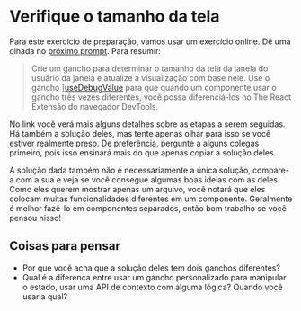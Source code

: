 # Verifique o tamanho da tela

Para este exercício de preparação, vamos usar um exercício online. Dê uma olhada no [próximo prompt](https://epic-react-exercises.vercel.app/react/advanced-hooks/4). Para resumir:

> Crie um gancho para determinar o tamanho da tela da janela do usuário da janela e atualize a visualização com base nele. Use o gancho ][useDebugValue](https://reactjs.org/docs/hooks-reference.html#usedebugvalue) para que quando um componente usar o gancho três vezes diferentes, você possa diferenciá-los no The React Extensão do navegador DevTools.

No link você verá mais alguns detalhes sobre as etapas a serem seguidas. Há também a solução deles, mas tente apenas olhar para isso se você estiver realmente preso. De preferência, pergunte a alguns colegas primeiro, pois isso ensinará mais do que apenas copiar a solução deles.

A solução dada também não é necessariamente a única solução, compare-a com a sua e veja se você consegue algumas boas ideias com as deles. Como eles querem mostrar apenas um arquivo, você notará que eles colocam muitas funcionalidades diferentes em um componente. Geralmente é melhor fazê-lo em componentes separados, então bom trabalho se você pensou nisso!

## Coisas para pensar

- Por que você acha que a solução deles tem dois ganchos diferentes?
- Qual é a diferença entre usar um gancho personalizado para manipular o estado, usar uma API de contexto com alguma lógica? Quando você usaria qual?
